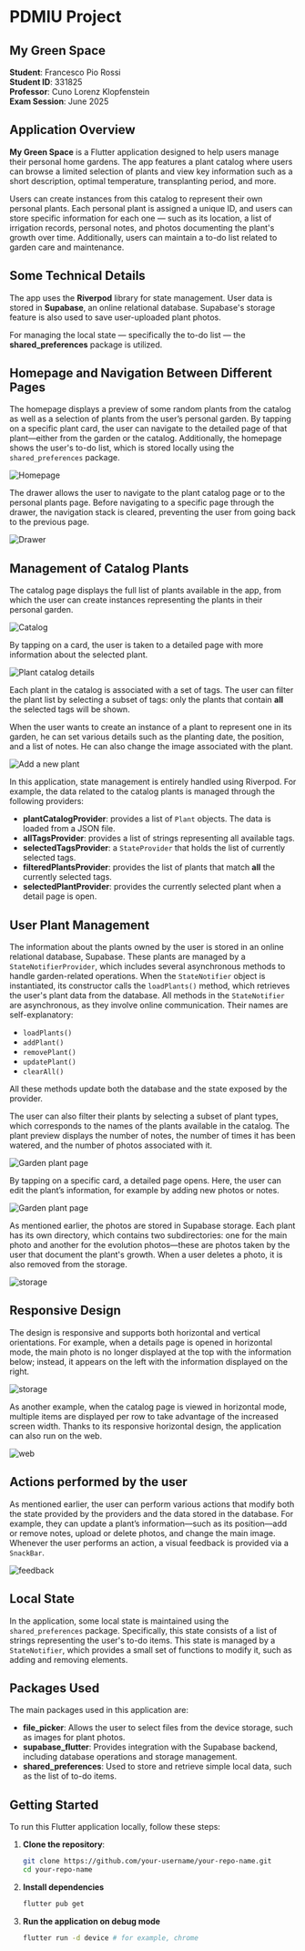 # PDMIU Project  
## My Green Space  

**Student**: Francesco Pio Rossi  
**Student ID**: 331825  
**Professor**: Cuno Lorenz Klopfenstein  
**Exam Session**: June 2025  

## Application Overview  

**My Green Space** is a Flutter application designed to help users manage their personal home gardens. The app features a plant catalog where users can browse a limited selection of plants and view key information such as a short description, optimal temperature, transplanting period, and more.  

Users can create instances from this catalog to represent their own personal plants. Each personal plant is assigned a unique ID, and users can store specific information for each one — such as its location, a list of irrigation records, personal notes, and photos documenting the plant's growth over time. Additionally, users can maintain a to-do list related to garden care and maintenance.  

## Some Technical Details  

The app uses the **Riverpod** library for state management. User data is stored in **Supabase**, an online relational database. Supabase's storage feature is also used to save user-uploaded plant photos. 

For managing the local state — specifically the to-do list — the **shared_preferences** package is utilized.  

 ## Homepage and Navigation Between Different Pages
 
The homepage displays a preview of some random plants from the catalog as well as a selection of plants from the user’s personal garden. By tapping on a specific plant card, the user can navigate to the detailed page of that plant—either from the garden or the catalog. Additionally, the homepage shows the user's to-do list, which is stored locally using the `shared_preferences` package.

![Homepage](assets/homepage.jpeg)

The drawer allows the user to navigate to the plant catalog page or to the personal plants page. Before navigating to a specific page through the drawer, the navigation stack is cleared, preventing the user from going back to the previous page.

![Drawer](assets/drawer.jpeg)

## Management of Catalog Plants
The catalog page displays the full list of plants available in the app, from which the user can create instances representing the plants in their personal garden.

![Catalog](assets/catalog.jpeg)

By tapping on a card, the user is taken to a detailed page with more information about the selected plant.

![Plant catalog details](assets/plant_catalog_details.jpeg)

Each plant in the catalog is associated with a set of tags. The user can filter the plant list by selecting a subset of tags: only the plants that contain **all** the selected tags will be shown. 

When the user wants to create an instance of a plant to represent one in its garden, he can set various details such as the planting date, the position, and a list of notes. He can also change the image associated with the plant.

![Add a new plant](assets/add_plant.jpeg)

In this application, state management is entirely handled using Riverpod. For example, the data related to the catalog plants is managed through the following providers:

- **plantCatalogProvider**: provides a list of `Plant` objects. The data is loaded from a JSON file.
- **allTagsProvider**: provides a list of strings representing all available tags.
- **selectedTagsProvider**: a `StateProvider` that holds the list of currently selected tags.
- **filteredPlantsProvider**: provides the list of plants that match **all** the currently selected tags.
- **selectedPlantProvider**: provides the currently selected plant when a detail page is open.

## User Plant Management
The information about the plants owned by the user is stored in an online relational database, Supabase. These plants are managed by a `StateNotifierProvider`, which includes several asynchronous methods to handle garden-related operations. When the `StateNotifier` object is instantiated, its constructor calls the `loadPlants()` method, which retrieves the user's plant data from the database. All methods in the `StateNotifier` are asynchronous, as they involve online communication. Their names are self-explanatory:

- `loadPlants()`
- `addPlant()`
- `removePlant()`
- `updatePlant()`
- `clearAll()`

All these methods update both the database and the state exposed by the provider.

The user can also filter their plants by selecting a subset of plant types, which corresponds to the names of the plants available in the catalog. The plant preview displays the number of notes, the number of times it has been watered, and the number of photos associated with it.

![Garden plant page](assets/garden_plant_page.jpeg)

By tapping on a specific card, a detailed page opens. Here, the user can edit the plant’s information, for example by adding new photos or notes.

![Garden plant page](assets/specific_garden_plant.jpeg)

As mentioned earlier, the photos are stored in Supabase storage. Each plant has its own directory, which contains two subdirectories: one for the main photo and another for the evolution photos—these are photos taken by the user that document the plant's growth. When a user deletes a photo, it is also removed from the storage.

![storage](assets/storage.PNG)

## Responsive Design
The design is responsive and supports both horizontal and vertical orientations. For example, when a details page is opened in horizontal mode, the main photo is no longer displayed at the top with the information below; instead, it appears on the left with the information displayed on the right.

![storage](assets/responsive.jpeg)

As another example, when the catalog page is viewed in horizontal mode, multiple items are displayed per row to take advantage of the increased screen width. Thanks to its responsive horizontal design, the application can also run on the web.

![web](assets/web.PNG)

## Actions performed by the user
As mentioned earlier, the user can perform various actions that modify both the state provided by the providers and the data stored in the database. For example, they can update a plant’s information—such as its position—add or remove notes, upload or delete photos, and change the main image. Whenever the user performs an action, a visual feedback is provided via a `SnackBar`.

![feedback](assets/feedback.jpeg)

## Local State
In the application, some local state is maintained using the `shared_preferences` package. Specifically, this state consists of a list of strings representing the user's to-do items. This state is managed by a `StateNotifier`, which provides a small set of functions to modify it, such as adding and removing elements.

## Packages Used

The main packages used in this application are:

- **file_picker**: Allows the user to select files from the device storage, such as images for plant photos.
- **supabase_flutter**: Provides integration with the Supabase backend, including database operations and storage management.
- **shared_preferences**: Used to store and retrieve simple local data, such as the list of to-do items.

## Getting Started

To run this Flutter application locally, follow these steps:

1. **Clone the repository**:
   ```bash
   git clone https://github.com/your-username/your-repo-name.git
   cd your-repo-name
2. **Install dependencies**
   ```bash
   flutter pub get
3. **Run the application on debug mode**
   ```bash
   flutter run -d device # for example, chrome






   
   
   



 
